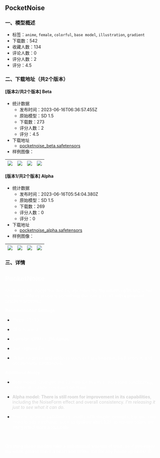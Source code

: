 ## PocketNoise
### 一、模型概述

- 标签：`anime`, `female`, `colorful`, `base model`, `illustration`, `gradient`
- 下载数：542
- 收藏人数：134
- 评论人数：0
- 评分人数：2
- 评分：4.5

### 二、下载地址（共2个版本）

#### [版本2/共2个版本] Beta

- 统计数据
  - 发布时间：2023-06-16T06:36:57.455Z
  - 原始模型：SD 1.5
  - 下载数：273
  - 评分人数：2
  - 评分：4.5
- 下载地址
  - [pocketnoise_beta.safetensors](https://civitai.com/api/download/models/97059)
- 样例图像：

| <img src="https://image.civitai.com/xG1nkqKTMzGDvpLrqFT7WA/b6645a9a-6cbd-41b9-836a-a0555d0d6fdc/width=450/1163269.jpeg" /> | <img src="https://image.civitai.com/xG1nkqKTMzGDvpLrqFT7WA/01e8b9f4-7a36-47ea-bb86-5394260ec5a0/width=450/1163264.jpeg" /> | <img src="https://image.civitai.com/xG1nkqKTMzGDvpLrqFT7WA/baebb2e0-12d3-4df4-8039-803a349191fd/width=450/1163261.jpeg" /> | <img src="https://image.civitai.com/xG1nkqKTMzGDvpLrqFT7WA/9dd967ce-1be8-4b25-a7e5-3134f635fc55/width=450/1163267.jpeg" /> |
| ---- | ---- | ---- | ---- |

#### [版本1/共2个版本] Alpha

- 统计数据
  - 发布时间：2023-06-16T05:54:04.380Z
  - 原始模型：SD 1.5
  - 下载数：269
  - 评分人数：0
  - 评分：0
- 下载地址
  - [pocketnoise_alpha.safetensors](https://civitai.com/api/download/models/87580)
- 样例图像：

| <img src="https://image.civitai.com/xG1nkqKTMzGDvpLrqFT7WA/95b864f9-3af5-49f8-b0a3-dad3e274c74d/width=450/1010703.jpeg" /> | <img src="https://image.civitai.com/xG1nkqKTMzGDvpLrqFT7WA/c68a7f73-f3f4-4a1a-b0fc-5c60ba1f6852/width=450/1010326.jpeg" /> | <img src="https://image.civitai.com/xG1nkqKTMzGDvpLrqFT7WA/68cd98a0-4c6e-4a50-a092-9b27f48027d6/width=450/1010368.jpeg" /> | <img src="https://image.civitai.com/xG1nkqKTMzGDvpLrqFT7WA/1a7ccc66-e458-4e72-af96-35fc3018225e/width=450/1010359.jpeg" /> |
| ---- | ---- | ---- | ---- |


### 三、详情
<h2 id="heading-62"><span style="color:rgb(255, 255, 255)">PocketNoise</span></h2><p><span style="color:rgb(255, 255, 255)">An illustrative model mix that incorporates my Noiseform LoRA</span><span style="color:rgb(209, 213, 219)"> </span><span style="color:rgb(255, 255, 255)">and other custom LoRAs to produce something that can do it all with a pleasant gradient aesthetic.</span></p><p></p><p><strong><span style="color:rgb(255, 255, 255)">Recommended Settings: </span></strong></p><ul><li><p><span style="color:rgb(255, 255, 255)">Steps: 25-30</span></p></li><li><p><span style="color:rgb(255, 255, 255)">CFG Scale: 7</span></p></li><li><p><span style="color:rgb(255, 255, 255)">Sampler: DPM++ 2M Karras</span></p></li><li><p><span style="color:rgb(255, 255, 255)">Use Highres.Fix</span></p></li><li><p><span style="color:rgb(255, 255, 255)">Utilize negative embeddings such as EasyNegative, bad_prompt, and occasionally badhandv4.</span></p></li></ul><p></p><p><strong><span style="color:rgb(255, 255, 255)">Additional Notes:</span></strong></p><ul><li><p><strong><span style="color:rgb(255, 255, 255)">Beta model: </span></strong><span style="color:rgb(255, 255, 255)">Changed the formula for this mix. Increased consistency, prompt accuracy, color and contrast.</span></p></li><li><p><strong><span style="color:rgb(212, 212, 212)">Alpha model:</span></strong><span style="color:rgb(212, 212, 212)"> </span><strong><span style="color:rgb(212, 212, 212)">There is still room for improvement in its capabilities</span></strong><span style="color:rgb(212, 212, 212)">, including the NoiseForm effect and overall consistency. </span><em><span style="color:rgb(212, 212, 212)">I'm releasing it just to see what it can do.</span></em></p></li><li><p><span style="color:rgb(255, 255, 255)">You can achieve satisfactory results with simpler prompts, but you may need to add emphasis, such as </span><strong><span style="color:rgb(255, 255, 255)">(yellow shirt:1.2)</span></strong><span style="color:rgb(255, 255, 255)">, to ensure colors are interpreted more accurately.</span></p></li></ul><p><span style="color:rgb(255, 255, 255)"><br /></span></p><p><strong><span style="color:rgb(255, 255, 255)">Creating these models take a substantial amount of time, so if you enjoy my work, please leave a heart and follow me for any future updates! :D</span></strong></p>
